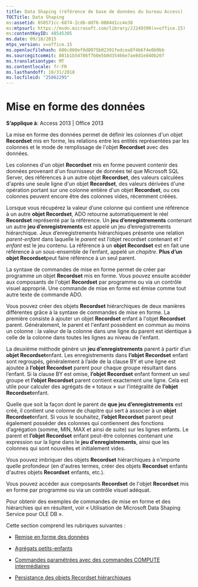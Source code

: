 ```yaml
---
title: Data Shaping (référence de base de données du bureau Access)
TOCTitle: Data Shaping
ms:assetid: 650571cc-6874-2cdb-dd76-0804d1cc4e38
ms:mtpsurl: https://msdn.microsoft.com/library/JJ249390(v=office.15)
ms:contentKeyID: 48545305
ms.date: 09/18/2015
mtps_version: v=office.15
ms.openlocfilehash: 686c860ef9d8975b02391fedcea8f4b6f4e0b9bb
ms.sourcegitcommit: 801b1b54786f7b0e5b0d35466e7ae8d1e840b26f
ms.translationtype: MT
ms.contentlocale: fr-FR
ms.lasthandoff: 10/31/2018
ms.locfileid: "25862295"
---
```

# <a name="data-shaping"></a>Mise en forme des données


**S’applique à**: Access 2013 | Office 2013

La mise en forme des données permet de définir les colonnes d'un objet **Recordset** mis en forme, les relations entre les entités représentées par les colonnes et le mode de remplissage de l'objet **Recordset** avec des données.

Les colonnes d'un objet **Recordset** mis en forme peuvent contenir des données provenant d'un fournisseur de données tel que Microsoft SQL Server, des références à un autre objet **Recordset**, des valeurs calculées d'après une seule ligne d'un objet **Recordset**, des valeurs dérivées d'une opération portant sur une colonne entière d'un objet **Recordset**, ou ces colonnes peuvent encore être des colonnes vides, récemment créées.

Lorsque vous récupérez la valeur d’une colonne qui contient une référence à un autre **objet Recordset**, ADO retourne automatiquement le réel **Recordset** représenté par la référence. Un **jeu d’enregistrements** contenant un autre **jeu d’enregistrements** est appelé un jeu d’enregistrements hiérarchique. Jeux d’enregistrements hiérarchiques présente une relation *parent-enfant* dans laquelle le *parent* est l’objet recordset contenant et l' *enfant* est le jeu contenu. La référence à un **objet Recordset** est en fait une référence à un sous-ensemble de l’enfant, appelé un *chapitre*. **Plus d’un objet Recordset**peut faire référence à un seul parent.

La syntaxe de commandes de mise en forme permet de créer par programme un objet **Recordset** mis en forme. Vous pouvez ensuite accéder aux composants de l'objet **Recordset** par programme ou via un contrôle visuel approprié. Une commande de mise en forme est émise comme tout autre texte de commande ADO.

Vous pouvez créer des objets **Recordset** hiérarchiques de deux manières différentes grâce à la syntaxe de commandes de mise en forme. La première consiste à ajouter un objet **Recordset** enfant à l'objet **Recordset** parent. Généralement, le parent et l'enfant possèdent en commun au moins un colonne : la valeur de la colonne dans une ligne du parent est identique à celle de la colonne dans toutes les lignes au niveau de l'enfant.

La deuxième méthode génère un **jeu d’enregistrements** parent à partir d’un **objet Recordset**enfant. Les enregistrements dans **l’objet Recordset** enfant sont regroupés, généralement à l’aide de la clause BY et une ligne est ajoutée à **l’objet Recordset** parent pour chaque groupe résultant dans l’enfant. Si la clause BY est omise, **l’objet Recordset** enfant forment un seul groupe et **l’objet Recordset** parent contient exactement une ligne. Cela est utile pour calculer des agrégats de « totaux » sur l’intégralité de **l’objet Recordset**enfant.

Quelle que soit la façon dont le parent de **que jeu d’enregistrements** est créé, il contient une colonne de chapitre qui sert à associer à un **objet Recordset**enfant. Si vous le souhaitez, **l’objet Recordset** parent peut également posséder des colonnes qui contiennent des fonctions d’agrégation (somme, MIN, MAX et ainsi de suite) sur les lignes enfants. Le parent et **l’objet Recordset** enfant peut-être colonnes contenant une expression sur la ligne dans le **jeu d’enregistrements**, ainsi que les colonnes qui sont nouvelles et initialement vides.

Vous pouvez imbriquer des objets **Recordset** hiérarchiques à n'importe quelle profondeur (en d'autres termes, créer des objets **Recordset** enfants d'autres objets **Recordset** enfants, etc.).

Vous pouvez accéder aux composants **Recordset** de l'objet **Recordset** mis en forme par programme ou via un contrôle visuel adéquat.

Pour obtenir des exemples de commandes de mise en forme et des hiérarchies qui en résultent, voir « Utilisation de Microsoft Data Shaping Service pour OLE DB ».

Cette section comprend les rubriques suivantes :

- [Remise en forme des données](reshaping.md)

- [Agrégats petits-enfants](grandchild-aggregates.md)

- [Commandes paramétrées avec des commandes COMPUTE intermédiaires](parameterized-commands-with-intervening-compute-commands.md)

- [Persistance des objets Recordset hiérarchiques](persisting-hierarchical-recordsets.md)